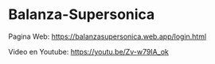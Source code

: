 # Balanza-Supersonica

Pagina Web: https://balanzasupersonica.web.app/login.html

Video en Youtube: https://youtu.be/Zv-w79IA_ok
